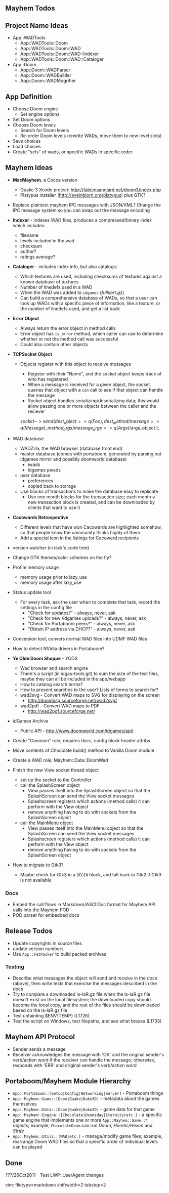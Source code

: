 ## Mayhem Todos ##

## Project Name Ideas ##
- App::WADTools
  - App::WADTools::Doom
  - App::WADTools::Doom::WAD
  - App::WADTools::Doom::WAD::Indexer
  - App::WADTools::Doom::WAD::Cataloger
- App::Doom
  - App::Doom::WADParser
  - App::Doom::WADBuilder
  - App::Doom::WADMogrifier

## App Definition ##
- Choose Doom engine
  - Set engine options
- Set Doom options
- Choose Doom levels
  - Search for Doom levels
  - Re-order Doom levels (rewrite WADs, move them to new level slots)
- Save choices
- Load choices
- Create "sets" of wads, or specific WADs in specific order

## Mayhem Ideas ##
- **MacMayhem**, a Cocoa version
  - Quake 3 Xcode project: http://fabiensanglard.net/doom3/index.php
  - Platypus installer (http://sveinbjorn.org/platypus) plus GTK?
- Replace plaintext mayhem IPC messages with JSON/XML?  Change the IPC message
  system so you can swap out the message encoding
- **Indexer** - indexes WAD files, produces a compressed/binary index which
  includes:
  - filename
  - levels included in the wad
  - checksum
  - author?
  - ratings average?
- **Cataloger** - includes index info, but also catalogs:
  - Which textures are used, including checksums of textures against a known
    database of textures
  - Number of linedefs used in a WAD
  - When the WAD was added to `idgames` (_fullsort.gz_)
  - Can build a comprehensive database of WADs, so that a user can look up
    WADs with a specific piece of information, like a texture, or the number
    of linedefs used, and get a list back
- **Error Object**
  - Always return the error object in method calls
  - Error object has `is_error` method, which caller can use to determine
    whether or not the method call was successful
  - Could also contain other objects
- **TCPSocket Object**
  - Objects register with this object to receive messages
    - Register with their "Name", and the socket object keeps track of who has
      registered
    - When a message is received for a given object, the socket queries that
      object with a `can` call to see if that object can handle the message
    - Socket object handles serializing/deserializing data; this would allow
      passing one or more objects between the caller and the reciever


    $socket->send(
      dest_object => q(Foo),
      dest_method/message => q(Message),
      method_args/message_args => q(Args)/$args_object
    ); 

- WAD database
  - WADZilla, the WAD browser (database front end)
  - master database (comes with portaboom, generated by parsing out idgames
    mirror and possibly doomworld database)
    - iwads
    - idgames pwads
  - user database
    - preferences
    - copied back to storage
  - Use blocks of transactions to make the database easy to replicate
    - Use one month blocks for the transaction size; each month a new
      transaction block is created, and can be downloaded by clients that want
      to use it
- **Cacowards Retrospective**
  - Different levels that have won Cacowards are highlighted somehow, so that
    people know the community thinks highly of them
  - Add a special icon in the listings for Cacoward recipients
- version watcher (in lack's code tree)
- Change GTK themes/color schemes on the fly?
- Profile memory usage
  - memory usage prior to lazy_use
  - memory usage after lazy_use
- Status update tool
  - For every task, ask the user when to complete that task, record the
    settings in the config file
    - "Check for updates?" - always, never, ask
    - "Check for new /idgames uploads?" - always, never, ask
    - "Check for Portaboom peers?" - always, never, ask
    - "Obtain IP address via DHCP?" - always, never, ask
- Conversion tool, convers normal WAD files into UDMF WAD files
- How to detect NVidia drivers in Portaboom?
- **Ye Olde Doom Shoppe** - YODS
  - Wad browser and search engine
  - There's a script (in idgas-tools.git) to sum the size of the text files,
    maybe they can all be included in the app/webapp
  - How to catalog search terms?
  - How to present searches to the user?  Lists of terms to search for?
  - wad2svg - Convert WAD maps to SVG for displaying on the screen
    - http://doombsp.sourceforge.net/wad2svg/
  - wad2pdf - Convert WAD maps to PDF
    - http://wad2pdf.sourceforge.net/
- idGames Archive
  - Public API - http://www.doomworld.com/idgames/api/
- Create "Common" role; requires docs, config block header attribs
- Move contents of Chocolate build() method to Vanilla Doom module
- Create a WAD role; Mayhem::Data::DoomWad
- Finish the new View socket thread object 
  - set up the socket to the Controller
  - call the SplashScreen object
    - View passes itself into the SplashScreen object so that the SplashScreen
      can send the View socket messages
    - Splashscreen registers which actions (method calls) it can perform with
      the View object
    - remove anything having to do with sockets from the SplashScreen object
  - call the MainMenu object
    - View passes itself into the MainMenu object so that the SplashScreen can
      send the View socket messages
    - Splashscreen registers which actions (method calls) it can perform with
      the View object
    - remove anything having to do with sockets from the SplashScreen object
- How to migrate to Gtk3?
  - Maybe check for Gtk3 in a `BEGIN` block, and fall back to Gtk2 if Gtk3 is
    not available

### Docs ###
- Embed the call flows in Markdown/ASCIIDoc format for Mayhem API calls into
  the Mayhem POD
- POD parser for embedded docs

## Release Todos ##
- Update copyrights in source files
- update version numbers
- Use `App::FatPacker` to build packed archives

### Testing ###
- Describe what messages the object will send and receive in the docs (above),
  then write tests that exercise the messages described in the docs
- Try to compare a downloaded ls-laR.gz file when the ls-laR.gz file doesn't
  exist on the local filesystem; the downloaded copy should become the local
  copy, and the rest of the files should be downloaded based on the ls-laR.gz
  file
- Test untainting $ENV{TEMP} (L1726)
- Test the script on Windows, test filepaths, and see what breaks (L1735)

## Mayhem API Protocol ##
- Sender sends a message
- Receiver acknowledges the message with 'OK' and the original sender's
  verb/action word if the receiver can handle the message; otherwise, responds
  with 'ERR' and original sender's verb/action word

## Portaboom/Mayhem Module Hierarchy ##
- `App::Portaboom::[Setup|Config|Networking|Server]` - Portaboom things
- `App::Mayhem::Game::[Doom|Quake|Duke3D]` - metadata about the games
  themselves
- `App::Mayhem::Data::[Doom|Quake|Duke3D]` - game data for that game
- `App::Mayhem::Engine::[Chocolate|Doomsday|Eternity|etc.]` - a specific game
  engine that implements one or more `App::Mayhem::Game::*` objects; example,
  `ChocolateDoom` can run _Doom_, _Heretic/Hexen_ and _Strife_
- `App::Mayhem::Utils::[WAD|etc.]` - manage/modify game files; example,
  rearrange Doom WAD files so that a specific order of individual levels can
  be played

## Done ##
???/26Oct2011 - Test LWP::UserAgent changes

vim: filetype=markdown shiftwidth=2 tabstop=2
